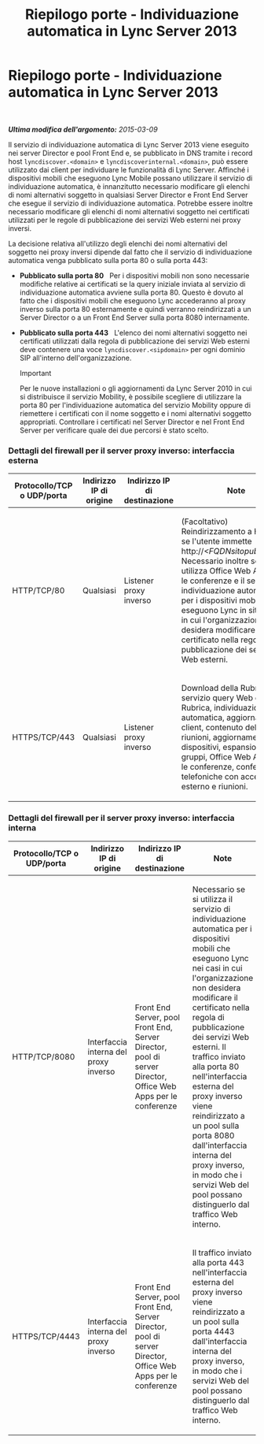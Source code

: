 ﻿---
title: Riepilogo porte - Individuazione automatica in Lync Server 2013
TOCTitle: Riepilogo porte - Individuazione automatica in Lync Server 2013
ms:assetid: 8bd16363-5e18-4e4b-be99-b3e6457b4c99
ms:mtpsurl: https://technet.microsoft.com/it-it/library/JJ945642(v=OCS.15)
ms:contentKeyID: 52062195
ms.date: 08/24/2015
mtps_version: v=OCS.15
ms.translationtype: HT
---

# Riepilogo porte - Individuazione automatica in Lync Server 2013

 

_**Ultima modifica dell'argomento:** 2015-03-09_

Il servizio di individuazione automatica di Lync Server 2013 viene eseguito nei server Director e pool Front End e, se pubblicato in DNS tramite i record host `lyncdiscover.<domain>` e `lyncdiscoverinternal.<domain>`, può essere utilizzato dai client per individuare le funzionalità di Lync Server. Affinché i dispositivi mobili che eseguono Lync Mobile possano utilizzare il servizio di individuazione automatica, è innanzitutto necessario modificare gli elenchi di nomi alternativi soggetto in qualsiasi Server Director e Front End Server che esegue il servizio di individuazione automatica. Potrebbe essere inoltre necessario modificare gli elenchi di nomi alternativi soggetto nei certificati utilizzati per le regole di pubblicazione dei servizi Web esterni nei proxy inversi.

La decisione relativa all'utilizzo degli elenchi dei nomi alternativi del soggetto nei proxy inversi dipende dal fatto che il servizio di individuazione automatica venga pubblicato sulla porta 80 o sulla porta 443:

  - **Pubblicato sulla porta 80**   Per i dispositivi mobili non sono necessarie modifiche relative ai certificati se la query iniziale inviata al servizio di individuazione automatica avviene sulla porta 80. Questo è dovuto al fatto che i dispositivi mobili che eseguono Lync accederanno al proxy inverso sulla porta 80 esternamente e quindi verranno reindirizzati a un Server Director o a un Front End Server sulla porta 8080 internamente.

  - **Pubblicato sulla porta 443**   L'elenco dei nomi alternativi soggetto nei certificati utilizzati dalla regola di pubblicazione dei servizi Web esterni deve contenere una voce `lyncdiscover.<sipdomain>` per ogni dominio SIP all'interno dell'organizzazione.
    
    > [!important]  
    > Per le nuove installazioni o gli aggiornamenti da Lync Server 2010 in cui si distribuisce il servizio Mobility, è possibile scegliere di utilizzare la porta 80 per l'individuazione automatica del servizio Mobility oppure di riemettere i certificati con il nome soggetto e i nomi alternativi soggetto appropriati. Controllare i certificati nel Server Director e nel Front End Server per verificare quale dei due percorsi è stato scelto.

### Dettagli del firewall per il server proxy inverso: interfaccia esterna

<table>
<colgroup>
<col style="width: 25%" />
<col style="width: 25%" />
<col style="width: 25%" />
<col style="width: 25%" />
</colgroup>
<thead>
<tr class="header">
<th>Protocollo/TCP o UDP/porta</th>
<th>Indirizzo IP di origine</th>
<th>Indirizzo IP di destinazione</th>
<th>Note</th>
</tr>
</thead>
<tbody>
<tr class="odd">
<td><p>HTTP/TCP/80</p></td>
<td><p>Qualsiasi</p></td>
<td><p>Listener proxy inverso</p></td>
<td><p>(Facoltativo) Reindirizzamento a HTTPS se l'utente immette http://<em>&lt;FQDNsitopubblicato&gt;</em>. Necessario inoltre se si utilizza Office Web Apps per le conferenze e il servizio di individuazione automatica per i dispositivi mobili che eseguono Lync in situazioni in cui l'organizzazione non desidera modificare il certificato nella regola di pubblicazione dei servizi Web esterni.</p></td>
</tr>
<tr class="even">
<td><p>HTTPS/TCP/443</p></td>
<td><p>Qualsiasi</p></td>
<td><p>Listener proxy inverso</p></td>
<td><p>Download della Rubrica, servizio query Web della Rubrica, individuazione automatica, aggiornamenti client, contenuto delle riunioni, aggiornamenti dei dispositivi, espansione dei gruppi, Office Web Apps per le conferenze, conferenze telefoniche con accesso esterno e riunioni.</p></td>
</tr>
</tbody>
</table>


### Dettagli del firewall per il server proxy inverso: interfaccia interna

<table>
<colgroup>
<col style="width: 25%" />
<col style="width: 25%" />
<col style="width: 25%" />
<col style="width: 25%" />
</colgroup>
<thead>
<tr class="header">
<th>Protocollo/TCP o UDP/porta</th>
<th>Indirizzo IP di origine</th>
<th>Indirizzo IP di destinazione</th>
<th>Note</th>
</tr>
</thead>
<tbody>
<tr class="odd">
<td><p>HTTP/TCP/8080</p></td>
<td><p>Interfaccia interna del proxy inverso</p></td>
<td><p>Front End Server, pool Front End, Server Director, pool di server Director, Office Web Apps per le conferenze</p></td>
<td><p>Necessario se si utilizza il servizio di individuazione automatica per i dispositivi mobili che eseguono Lync nei casi in cui l'organizzazione non desidera modificare il certificato nella regola di pubblicazione dei servizi Web esterni. Il traffico inviato alla porta 80 nell'interfaccia esterna del proxy inverso viene reindirizzato a un pool sulla porta 8080 dall'interfaccia interna del proxy inverso, in modo che i servizi Web del pool possano distinguerlo dal traffico Web interno.</p></td>
</tr>
<tr class="even">
<td><p>HTTPS/TCP/4443</p></td>
<td><p>Interfaccia interna del proxy inverso</p></td>
<td><p>Front End Server, pool Front End, Server Director, pool di server Director, Office Web Apps per le conferenze</p></td>
<td><p>Il traffico inviato alla porta 443 nell'interfaccia esterna del proxy inverso viene reindirizzato a un pool sulla porta 4443 dall'interfaccia interna del proxy inverso, in modo che i servizi Web del pool possano distinguerlo dal traffico Web interno.</p></td>
</tr>
</tbody>
</table>

